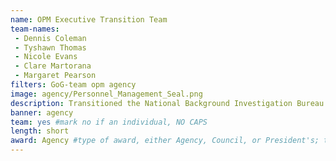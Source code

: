 ```yaml
---
name: OPM Executive Transition Team
team-names: 
 - Dennis Coleman
 - Tyshawn Thomas
 - Nicole Evans
 - Clare Martorana
 - Margaret Pearson
filters: GoG-team opm agency
image: agency/Personnel_Management_Seal.png
description: Transitioned the National Background Investigation Bureau from OPM to the Department of Defense with no adverse impact to the continuity of operations or the work of over 3,000 employees.
banner: agency
team: yes #mark no if an individual, NO CAPS 
length: short
award: Agency #type of award, either Agency, Council, or President's; this is case sensitive so make sure to match the options listed exactly. This section generates the format of the card
---
```


